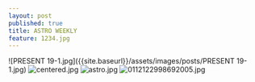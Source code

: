 ```yaml
---
layout: post
published: true
title: ASTRO WEEKLY
feature: 1234.jpg
---
```


![PRESENT 19-1.jpg]({{site.baseurl}}/assets/images/posts/PRESENT 19-1.jpg)
![centered.jpg]({{site.baseurl}}/assets/images/posts/centered.jpg)
![astro.jpg]({{site.baseurl}}/assets/images/posts/astro.jpg)
![0112122998692005.jpg]({{site.baseurl}}/assets/images/posts/0112122998692005.jpg)
